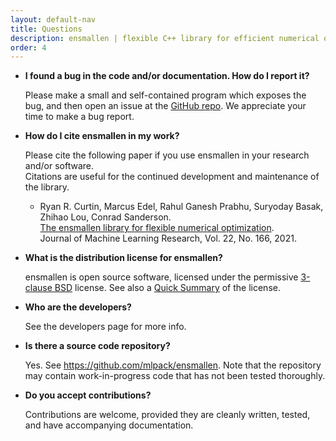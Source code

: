 ```yaml
---
layout: default-nav
title: Questions
description: ensmallen | flexible C++ library for efficient numerical optimization
order: 4
---
```


 * **I found a bug in the code and/or documentation. How do I report it?**

   Please make a small and self-contained program which exposes the bug, and then open an issue at the [GitHub repo](https://github.com/mlpack/ensmallen). We appreciate your time to make a bug report.

 * **How do I cite ensmallen in my work?**

   Please cite the following paper if you use ensmallen in your research and/or software.  
   Citations are useful for the continued development and maintenance of the library.

   * Ryan R. Curtin, Marcus Edel, Rahul Ganesh Prabhu, Suryoday Basak, Zhihao Lou, Conrad Sanderson.  
     [The ensmallen library for flexible numerical optimization](https://jmlr.org/papers/volume22/20-416/20-416.pdf).  
     Journal of Machine Learning Research, Vol. 22, No. 166, 2021.
 
 * **What is the distribution license for ensmallen?**

   ensmallen is open source software, licensed under the permissive [3-clause BSD](http://opensource.org/licenses/BSD-3-Clause)
   license. See also a [Quick Summary](https://tldrlegal.com/license/bsd-3-clause-license-(revised)) of the license.

 * **Who are the developers?**

   See the developers page for more info.

 * **Is there a source code repository?**

   Yes. See <https://github.com/mlpack/ensmallen>. Note that the repository may
   contain work-in-progress code that has not been tested thoroughly.

 * **Do you accept contributions?**

   Contributions are welcome, provided they are cleanly written, tested, and
   have accompanying documentation.
